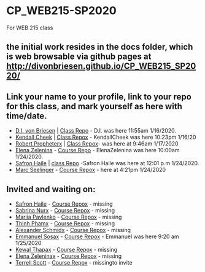 # CP_WEB215-SP2020
For WEB 215 class
## the initial work resides in the docs folder, which is web browsable via github pages at http://divonbriesen.github.io/CP_WEB215_SP2020/

## Link your name to your profile, link to your repo for this class, and mark yourself as here with time/date. 

- [D.I. von Briesen](https://github.com/divonbriesen/) | [Class Repo](https://github.com/divonbriesen/CP_WEB215_SP2020/) - D.I. was here 11:55am 1/16/2020.
- [Kendall Cheek](https://github.com/KendallCheek/) | [Class Repox](https://github.com/KendallCheek/WEB250-Cheek/) - KendallCheek was here 10:23pm 1/16/20
- [Robert Propheterx](https://github.com/robert-m-proph/) | [Class Repox](https://github.com/robert-m-proph/WEB250-??/)- was here at 9:46am 1/17/2020
- [Elena Zelenina](https://github.com/ElenaZelenina/) - [Course Repo](https://github.com/ElenaZelenina/web215-Zelenina) - ElenaZelenina was here 10:00am 1/24/2020.
- [Safron Haile](https://github.com/SafronH/) | [class Repo](https://github.com/SafronH/Web215) -Safron Haile was here at 12:01 p.m 1/24/2020.
- [Marc Seelinger](https://github.com/mseelingerjr/)  - [Course Repox](https://github.com/mseelingerjr/web210-seelinger) - here at 4:21pm 1/24/2020

## Invited and waiting on:

- [Safron Haile](https://github.com/SafronH/) - [Course Repox](https://github.com/SafronH/Web215??) - missing
- [Sabrina Nurx](https://github.com/snur0000/) - [Course Repox](http://github.com/youruserid/youreponame) - missing
- [Mariia Pavlenko](https://github.com/MariiaPa/) - [Course Repox](http://github.com/youruserid/MariiaPa??) - missing
- [Thinh Phamx](https://github.com/thinhpham266/) - [Course Repox](http://github.com/youruserid/youreponame/) - missing
- [Alexander Schmidx](https://github.com/LtSchmiddy/) - [Course Repox](http://github.com/LTSchmiddy/youreponame/) - missing
- [Emmanuel Sosax](https://github.com/sosaeman/)  - [Course Repox](http://github.com/sosaeman/web215-emmanuelsosa) - Emmanuel was here 9:20 am 1/25/2020
- [Kewal Thapax](https://github.com/Kewalthapa/)  - [Course Repox](http://github.com/youruserid/youreponame/) - missing
- [Elena Zeleninax](https://github.com/ElenaZelenina/) - [Course Repox](http://github.com/youruserid/youreponame/) - missing
- [Terrell Scott](https://github.com/Tdscott1978/)  - [Course Repox](http://github.com/Tdscott1978/youreponame/) - missingto invite
